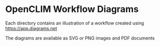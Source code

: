 # OpenCLIM Workflow Diagrams

Each directory contains an illustration of a workflow created using https://app.diagrams.net

The diagrams are available as SVG or PNG images and PDF documents
